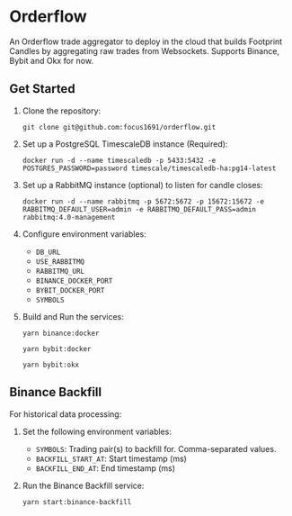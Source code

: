 # Orderflow

An Orderflow trade aggregator to deploy in the cloud that builds Footprint Candles by aggregating raw trades from Websockets. Supports Binance, Bybit and Okx for now.

## Get Started

1. Clone the repository:
   ```
   git clone git@github.com:focus1691/orderflow.git
   ```

2. Set up a PostgreSQL TimescaleDB instance (Required):
   ```
   docker run -d --name timescaledb -p 5433:5432 -e POSTGRES_PASSWORD=password timescale/timescaledb-ha:pg14-latest
   ```

3. Set up a RabbitMQ instance (optional) to listen for candle closes:
   ```
   docker run -d --name rabbitmq -p 5672:5672 -p 15672:15672 -e RABBITMQ_DEFAULT_USER=admin -e RABBITMQ_DEFAULT_PASS=admin rabbitmq:4.0-management
   ```

4. Configure environment variables:
   - `DB_URL`
   - `USE_RABBITMQ`
   - `RABBITMQ_URL`
   - `BINANCE_DOCKER_PORT`
   - `BYBIT_DOCKER_PORT`
   - `SYMBOLS`

5. Build and Run the services:
   ```
   yarn binance:docker
   ```
   ```
   yarn bybit:docker
   ```
   ```
   yarn bybit:okx
   ```

## Binance Backfill

For historical data processing:

1. Set the following environment variables:
   - `SYMBOLS`: Trading pair(s) to backfill for. Comma-separated values.
   - `BACKFILL_START_AT`: Start timestamp (ms)
   - `BACKFILL_END_AT`: End timestamp (ms)

2. Run the Binance Backfill service:
   ```
   yarn start:binance-backfill
   ```
